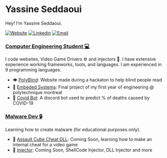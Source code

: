 <h1 class="neon">Yassine Seddaoui</h1>


Hey! I'm Yassine Seddaoui.

 [![Website](https://img.shields.io/badge/Website-3776AB?style=for-the-badge)](https://yassine-seddaoui-portfolio.netlify.app/)
 [![Linkedin](https://img.shields.io/badge/LinkedIn-0077B5?style=for-the-badge&logo=linkedin&logoColor=white)](https://www.linkedin.com/in/yassine-seddaoui-a91110162/)
 [![Email](https://img.shields.io/badge/Email-8B89CC?style=for-the-badge&logo=protonmail&logoColor=white)](mailto:yassineseddaoui@gmail.com)

<h3><b><u>Computer Engineering Student 💻</u></b></h3>

I code websites, Video Game Drivers ⚙ and Injectors 💉. I have extensive experience working frameworks, tools, and languages. I am experienced in 9 programming languages. 

- 👁️ [PolyBlind](https://github.com/yassine128/PolyBlind): Website made during a hackaton to help blind people read
- 🤖 [Embeded Systems](https://github.com/Projet-Integrateur-145146): Final project of my first year of engineering @ polytechnique montreal
- 👾 [Covid Bot](https://github.com/yassine128/Covid-19-Bot): A discord bot used to predict % of deaths caused by COVID-19

<h3><b><u>Malware Dev 🔒</u></b></h3>

Learning how to create malware (for educational purposes only).
- 🔫 [Assault Cube Cheat DLL](#): Coming Soon, learning how to make an internal cheat for a video game
- 💉 [Injector](#): Coming Soon, ShellCode Injector, DLL Injector and more

</details>
